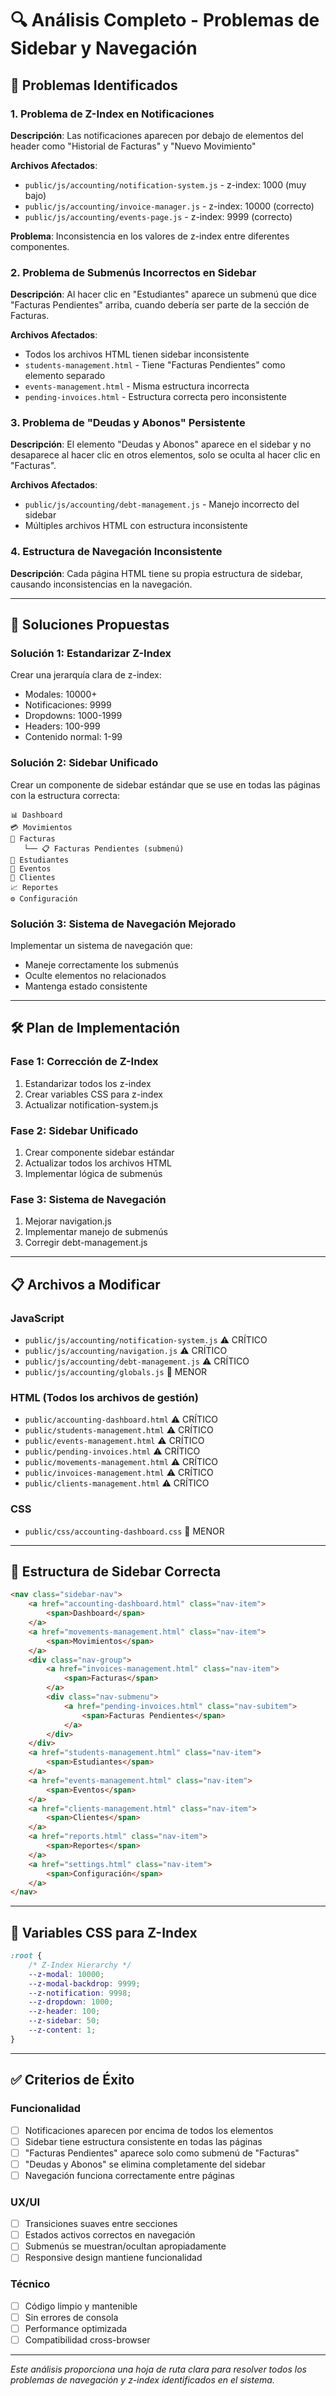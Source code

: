 # 🔍 Análisis Completo - Problemas de Sidebar y Navegación

## 🚨 Problemas Identificados

### 1. **Problema de Z-Index en Notificaciones**
**Descripción**: Las notificaciones aparecen por debajo de elementos del header como "Historial de Facturas" y "Nuevo Movimiento"

**Archivos Afectados**:
- `public/js/accounting/notification-system.js` - z-index: 1000 (muy bajo)
- `public/js/accounting/invoice-manager.js` - z-index: 10000 (correcto)
- `public/js/accounting/events-page.js` - z-index: 9999 (correcto)

**Problema**: Inconsistencia en los valores de z-index entre diferentes componentes.

### 2. **Problema de Submenús Incorrectos en Sidebar**
**Descripción**: Al hacer clic en "Estudiantes" aparece un submenú que dice "Facturas Pendientes" arriba, cuando debería ser parte de la sección de Facturas.

**Archivos Afectados**:
- Todos los archivos HTML tienen sidebar inconsistente
- `students-management.html` - Tiene "Facturas Pendientes" como elemento separado
- `events-management.html` - Misma estructura incorrecta
- `pending-invoices.html` - Estructura correcta pero inconsistente

### 3. **Problema de "Deudas y Abonos" Persistente**
**Descripción**: El elemento "Deudas y Abonos" aparece en el sidebar y no desaparece al hacer clic en otros elementos, solo se oculta al hacer clic en "Facturas".

**Archivos Afectados**:
- `public/js/accounting/debt-management.js` - Manejo incorrecto del sidebar
- Múltiples archivos HTML con estructura inconsistente

### 4. **Estructura de Navegación Inconsistente**
**Descripción**: Cada página HTML tiene su propia estructura de sidebar, causando inconsistencias en la navegación.

---

## 🎯 Soluciones Propuestas

### **Solución 1: Estandarizar Z-Index**
Crear una jerarquía clara de z-index:
- Modales: 10000+
- Notificaciones: 9999
- Dropdowns: 1000-1999
- Headers: 100-999
- Contenido normal: 1-99

### **Solución 2: Sidebar Unificado**
Crear un componente de sidebar estándar que se use en todas las páginas con la estructura correcta:

```
📊 Dashboard
💳 Movimientos  
🧾 Facturas
   └── 📋 Facturas Pendientes (submenú)
👥 Estudiantes
📅 Eventos
👤 Clientes
📈 Reportes
⚙️ Configuración
```

### **Solución 3: Sistema de Navegación Mejorado**
Implementar un sistema de navegación que:
- Maneje correctamente los submenús
- Oculte elementos no relacionados
- Mantenga estado consistente

---

## 🛠️ Plan de Implementación

### **Fase 1: Corrección de Z-Index**
1. Estandarizar todos los z-index
2. Crear variables CSS para z-index
3. Actualizar notification-system.js

### **Fase 2: Sidebar Unificado**
1. Crear componente sidebar estándar
2. Actualizar todos los archivos HTML
3. Implementar lógica de submenús

### **Fase 3: Sistema de Navegación**
1. Mejorar navigation.js
2. Implementar manejo de submenús
3. Corregir debt-management.js

---

## 📋 Archivos a Modificar

### **JavaScript**
- `public/js/accounting/notification-system.js` ⚠️ CRÍTICO
- `public/js/accounting/navigation.js` ⚠️ CRÍTICO  
- `public/js/accounting/debt-management.js` ⚠️ CRÍTICO
- `public/js/accounting/globals.js` 🔧 MENOR

### **HTML (Todos los archivos de gestión)**
- `public/accounting-dashboard.html` ⚠️ CRÍTICO
- `public/students-management.html` ⚠️ CRÍTICO
- `public/events-management.html` ⚠️ CRÍTICO
- `public/pending-invoices.html` ⚠️ CRÍTICO
- `public/movements-management.html` ⚠️ CRÍTICO
- `public/invoices-management.html` ⚠️ CRÍTICO
- `public/clients-management.html` ⚠️ CRÍTICO

### **CSS**
- `public/css/accounting-dashboard.css` 🔧 MENOR

---

## 🎨 Estructura de Sidebar Correcta

```html
<nav class="sidebar-nav">
    <a href="accounting-dashboard.html" class="nav-item">
        <span>Dashboard</span>
    </a>
    <a href="movements-management.html" class="nav-item">
        <span>Movimientos</span>
    </a>
    <div class="nav-group">
        <a href="invoices-management.html" class="nav-item">
            <span>Facturas</span>
        </a>
        <div class="nav-submenu">
            <a href="pending-invoices.html" class="nav-subitem">
                <span>Facturas Pendientes</span>
            </a>
        </div>
    </div>
    <a href="students-management.html" class="nav-item">
        <span>Estudiantes</span>
    </a>
    <a href="events-management.html" class="nav-item">
        <span>Eventos</span>
    </a>
    <a href="clients-management.html" class="nav-item">
        <span>Clientes</span>
    </a>
    <a href="reports.html" class="nav-item">
        <span>Reportes</span>
    </a>
    <a href="settings.html" class="nav-item">
        <span>Configuración</span>
    </a>
</nav>
```

---

## 🔧 Variables CSS para Z-Index

```css
:root {
    /* Z-Index Hierarchy */
    --z-modal: 10000;
    --z-modal-backdrop: 9999;
    --z-notification: 9998;
    --z-dropdown: 1000;
    --z-header: 100;
    --z-sidebar: 50;
    --z-content: 1;
}
```

---

## ✅ Criterios de Éxito

### **Funcionalidad**
- [ ] Notificaciones aparecen por encima de todos los elementos
- [ ] Sidebar tiene estructura consistente en todas las páginas
- [ ] "Facturas Pendientes" aparece solo como submenú de "Facturas"
- [ ] "Deudas y Abonos" se elimina completamente del sidebar
- [ ] Navegación funciona correctamente entre páginas

### **UX/UI**
- [ ] Transiciones suaves entre secciones
- [ ] Estados activos correctos en navegación
- [ ] Submenús se muestran/ocultan apropiadamente
- [ ] Responsive design mantiene funcionalidad

### **Técnico**
- [ ] Código limpio y mantenible
- [ ] Sin errores de consola
- [ ] Performance optimizada
- [ ] Compatibilidad cross-browser

---

*Este análisis proporciona una hoja de ruta clara para resolver todos los problemas de navegación y z-index identificados en el sistema.*